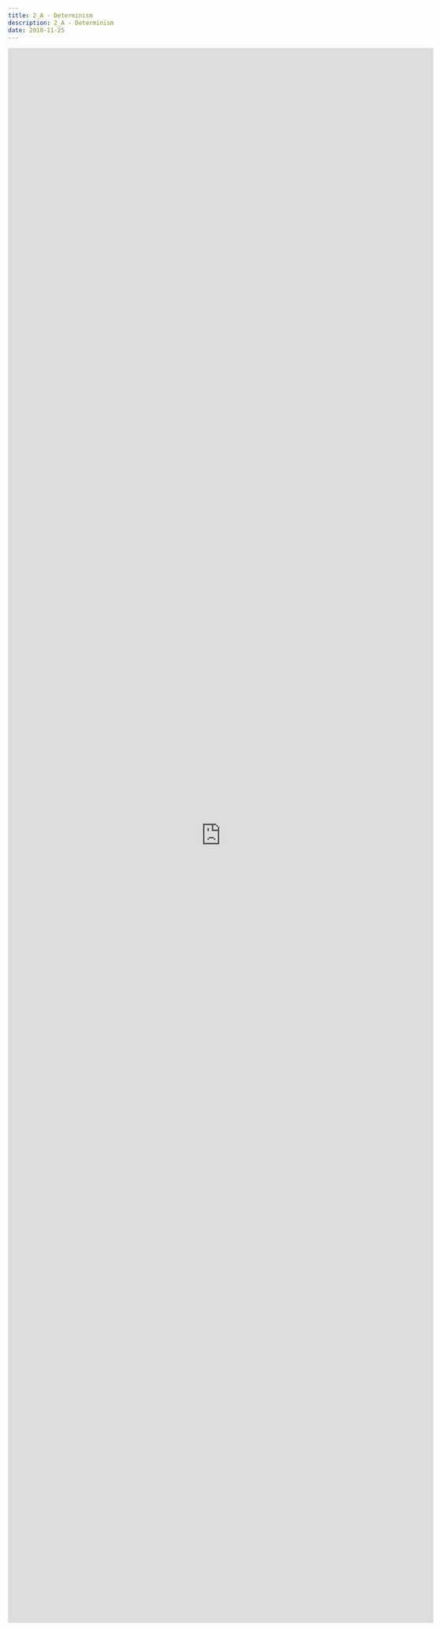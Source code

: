 ```yaml
---
title: 2_A - Determinism
description: 2_A - Determinism
date: 2018-11-25
---
```

<body style="margin:0">
<iframe src="https://docs.google.com/document/d/e/2PACX-1vSg_-BatcjCtZmuSy9GTY7GffeYU6qoVhR5cqYzhmHHN1OAsJOlcQZQEmgbdLhBcuWYkM3HrYF-xWjT/pub?embedded=true" style="border: none; width: 90vw; height: 80vh"></iframe>